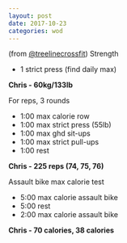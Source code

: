 ```yaml
---
layout: post
date: 2017-10-23
categories: wod
---
```


(from [@treelinecrossfit](http://www.treelinecrossfit.com)) Strength
- 1 strict press (find daily max)

**Chris - <span>60kg/133lb</span>**

For reps, 3 rounds
- 1:00 max calorie row
- 1:00 max strict press (55lb)
- 1:00 max ghd sit-ups
- 1:00 max strict pull-ups
- 1:00 rest

**Chris - <span>225 reps (74, 75, 76)</span>**

Assault bike max calorie test
- 5:00 max calorie assault bike
- 5:00 rest
- 2:00 max calorie assault bike

**Chris - <span>70 calories, 38 calories</span>**
